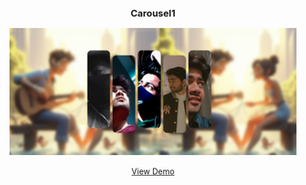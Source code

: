 
<br />
<div align="center" id='readme-top'> 
  <h3 align="center">Carousel1</h3>
  <p align="center">
    <img src='https://github.com/arpan-kumar-saini/Stock-images/blob/main/ui_carousel1.png'>
    <br />   
    <br />
    <a href="https://arpan-carousel1.netlify.app/">View Demo</a>
  </p>
</div>